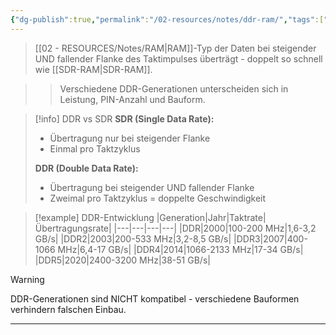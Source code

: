 ```yaml
---
{"dg-publish":true,"permalink":"/02-resources/notes/ddr-ram/","tags":["hardware/speicher","informatik/architektur"],"noteIcon":"","updated":"2025-10-29T12:59:04.845+01:00"}
---
```



> [[02 - RESOURCES/Notes/RAM\|RAM]]-Typ der Daten bei steigender UND fallender Flanke des Taktimpulses überträgt - doppelt so schnell wie [[SDR-RAM\|SDR-RAM]].

>> Verschiedene DDR-Generationen unterscheiden sich in Leistung, PIN-Anzahl und Bauform.

>[!info] DDR vs SDR
>**SDR (Single Data Rate):**
>- Übertragung nur bei steigender Flanke
>- Einmal pro Taktzyklus
>
>**DDR (Double Data Rate):**
>- Übertragung bei steigender UND fallender Flanke  
>- Zweimal pro Taktzyklus = doppelte Geschwindigkeit

>[!example] DDR-Entwicklung
>|Generation|Jahr|Taktrate|Übertragungsrate|
>|---|---|---|---|
>|DDR|2000|100-200 MHz|1,6-3,2 GB/s|
>|DDR2|2003|200-533 MHz|3,2-8,5 GB/s|
>|DDR3|2007|400-1066 MHz|6,4-17 GB/s|
>|DDR4|2014|1066-2133 MHz|17-34 GB/s|
>|DDR5|2020|2400-3200 MHz|38-51 GB/s|

>[!warning] 
>DDR-Generationen sind NICHT kompatibel - verschiedene Bauformen verhindern falschen Einbau.

---